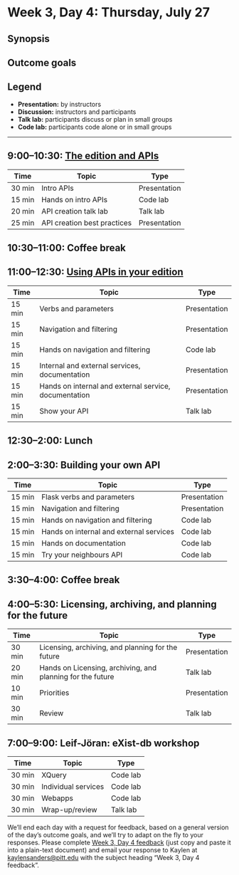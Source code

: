 # Week 3, Day 4: Thursday, July 27
## Synopsis



## Outcome goals
## Legend

* **Presentation:** by instructors
* **Discussion:** instructors and participants
* **Talk lab:** participants discuss or plan in small groups
* **Code lab:** participants code alone or in small groups

* * *
## 9:00–10:30: [The edition and APIs](week_3_day_4_session_1.md)

Time | Topic | Type
---- | ---- | ---- 
30 min | Intro APIs | Presentation
15 min | Hands on intro APIs | Code lab
20 min | API creation talk lab | Talk lab
25 min | API creation best practices | Presentation

## 10:30–11:00: Coffee break

## 11:00–12:30: [Using APIs in your edition](using_apis_edition.md)

Time | Topic | Type
---- | ---- | ---- 
15 min | Verbs and parameters | Presentation
15 min | Navigation and filtering | Presentation
15 min | Hands on navigation and filtering | Code lab
15 min | Internal and external services, documentation | Presentation
15 min | Hands on internal and external service, documentation | Presentation
15 min | Show your API | Talk lab

## 12:30–2:00: Lunch

## 2:00–3:30: Building your own API

Time | Topic | Type
---- | ---- | ---- 
15 min | Flask verbs and parameters | Presentation
15 min | Navigation and filtering | Presentation
15 min | Hands on navigation and filtering | Code lab
15 min | Hands on internal and external services | Code lab
15 min | Hands on documentation | Code lab
15 min | Try your neighbours API | Code lab

## 3:30–4:00: Coffee break

## 4:00–5:30: Licensing, archiving, and planning for the future

Time | Topic | Type
---- | ---- | ---- 
30 min | Licensing, archiving, and planning for the future | Presentation
20 min | Hands on Licensing, archiving, and planning for the future | Talk lab
10 min | Priorities | Presentation
30 min | Review | Talk lab

## 7:00–9:00: Leif-Jöran: eXist-db workshop

Time | Topic | Type
---- | ---- | ---- 
30 min | XQuery | Code lab
30 min | Individual services | Code lab
30 min | Webapps | Code lab
30 min | Wrap-up/review | Talk lab

We’ll end each day with a request for feedback, based on a general version of the day’s outcome goals, and we’ll try to adapt on the fly to your responses. Please complete [Week 3, Day 4 feedback](week_3_day_4_feedback.md) (just copy and paste it into a plain-text document) and email your response to Kaylen at [kaylensanders@pitt.edu](mailto:kaylensanders@pitt.edu) with the subject heading “Week 3, Day 4 feedback”.
